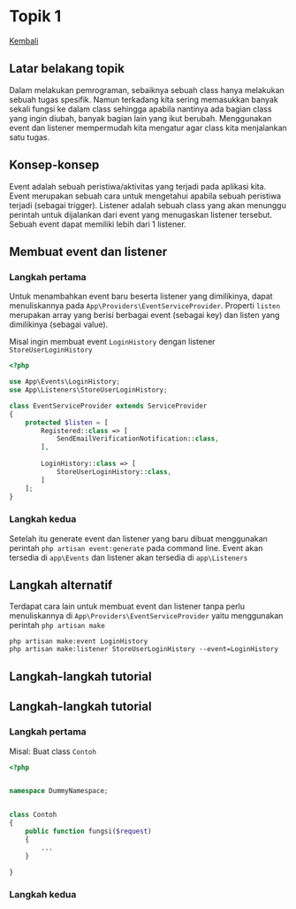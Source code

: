 # Topik 1

[Kembali](readme.md)

## Latar belakang topik

Dalam melakukan pemrograman, sebaiknya sebuah class hanya melakukan sebuah tugas spesifik. Namun terkadang kita sering memasukkan banyak sekali fungsi ke dalam class sehingga apabila nantinya ada bagian class yang ingin diubah, banyak bagian lain yang ikut berubah. Menggunakan event dan listener mempermudah kita mengatur agar class kita menjalankan satu tugas.

## Konsep-konsep

Event adalah sebuah peristiwa/aktivitas yang terjadi pada aplikasi kita. Event merupakan sebuah cara untuk mengetahui apabila sebuah peristiwa terjadi (sebagai trigger). Listener adalah sebuah class yang akan menunggu perintah untuk dijalankan dari event yang menugaskan listener tersebut. Sebuah event dapat memiliki lebih dari 1 listener.

## Membuat event dan listener

### Langkah pertama

Untuk menambahkan event baru beserta listener yang dimilikinya, dapat menuliskannya pada `App\Providers\EventServiceProvider`. Properti `listen` merupakan array yang berisi berbagai event (sebagai key) dan listen yang dimilikinya (sebagai value).

Misal ingin membuat event `LoginHistory` dengan listener `StoreUserLoginHistory`

```php
<?php

use App\Events\LoginHistory;
use App\Listeners\StoreUserLoginHistory;

class EventServiceProvider extends ServiceProvider
{
    protected $listen = [
        Registered::class => [
            SendEmailVerificationNotification::class,
        ],
       
        LoginHistory::class => [
            StoreUserLoginHistory::class,
        ]
    ];
}
```

### Langkah kedua

Setelah itu generate event dan listener yang baru dibuat menggunakan perintah `php artisan event:generate` pada command line. Event akan tersedia di `app\Events` dan listener akan tersedia di `app\Listeners`

## Langkah alternatif

Terdapat cara lain untuk membuat event dan listener tanpa perlu menuliskannya di `App\Providers\EventServiceProvider` yaitu menggunakan perintah `php artisan make`

```
php artisan make:event LoginHistory
php artisan make:listener StoreUserLoginHistory --event=LoginHistory
```

## Langkah-langkah tutorial

## Langkah-langkah tutorial

### Langkah pertama

Misal: Buat class `Contoh`

```php
<?php


namespace DummyNamespace;


class Contoh
{
    public function fungsi($request)
    {
        ...
    }

}
```

### Langkah kedua